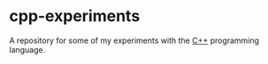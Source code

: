 # cpp-experiments
A repository for some of my experiments with the [C++](https://en.wikipedia.org/wiki/C_(programming_language)) programming language.
